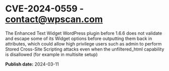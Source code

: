 # CVE-2024-0559 - contact@wpscan.com

The Enhanced Text Widget WordPress plugin before 1.6.6 does not validate and escape some of its Widget options before outputting them back in attributes, which could allow high privilege users such as admin to perform Stored Cross-Site Scripting attacks even when the unfiltered_html capability is disallowed (for example in multisite setup)

**Publish date:** 2024-03-11
